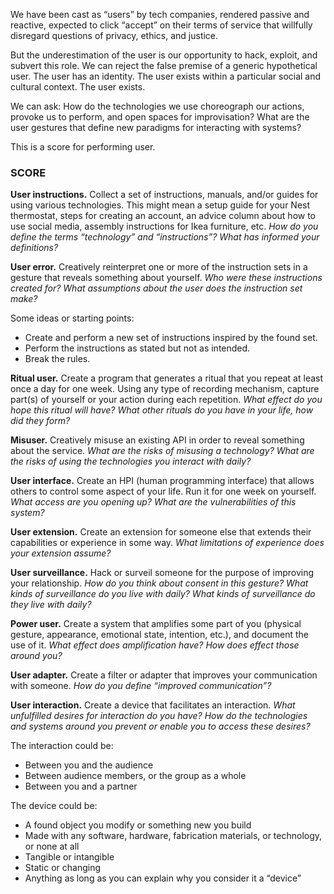 We have been cast as “users” by tech companies, rendered passive and reactive, expected to click “accept” on their terms of service that willfully disregard questions of privacy, ethics, and justice. 

But the underestimation of the user is our opportunity to hack, exploit, and subvert this role. We can reject the false premise of a generic hypothetical user. The user has an identity. The user exists within a particular social and cultural context. The user exists.

We can ask: How do the technologies we use choreograph our actions, provoke us to perform, and open spaces for improvisation? What are the user gestures that define new paradigms for interacting with systems?

This is a score for performing user.


### SCORE

**User instructions.** Collect a set of instructions, manuals, and/or guides for using various technologies. This might mean a setup guide for your Nest thermostat, steps for creating an account, an advice column about how to use social media, assembly instructions for Ikea furniture, etc. _How do you define the terms “technology” and “instructions”? What has informed your definitions?_


**User error.** Creatively reinterpret one or more of the instruction sets in a gesture that reveals something about yourself. _Who were these instructions created for? What assumptions about the user does the instruction set make?_

  Some ideas or starting points:
  * Create and perform a new set of instructions inspired by the found set.
  * Perform the instructions as stated but not as intended.
  * Break the rules.


**Ritual user.** Create a program that generates a ritual that you repeat at least once a day for one week. Using any type of recording mechanism, capture part(s) of yourself or your action during each repetition. _What effect do you hope this ritual will have? What other rituals do you have in your life, how did they form?_


**Misuser.** Creatively misuse an existing API in order to reveal something about the service. _What are the risks of misusing a technology? What are the risks of using the technologies you interact with daily?_


**User interface.** Create an HPI (human programming interface) that allows others to control some aspect of your life. Run it for one week on yourself. _What access are you opening up? What are the vulnerabilities of this system?_


**User extension.** Create an extension for someone else that extends their capabilities or experience in some way. _What limitations of experience does your extension assume?_


**User surveillance.** Hack or surveil someone for the purpose of improving your relationship. _How do you think about consent in this gesture? What kinds of surveillance do you live with daily? What kinds of surveillance do they live with daily?_


**Power user.** Create a system that amplifies some part of you (physical gesture, appearance, emotional state, intention, etc.), and document the use of it. _What effect does amplification have? How does effect those around you?_


**User adapter.** Create a filter or adapter that improves your communication with someone. _How do you define “improved communication”?_


**User interaction.** Create a device that facilitates an interaction. _What unfulfilled desires for interaction do you have? How do the technologies and systems around you prevent or enable you to access these desires?_

  The interaction could be:
  * Between you and the audience
  * Between audience members, or the group as a whole
  * Between you and a partner

  The device could be:
  * A found object you modify or something new you build
  * Made with any software, hardware, fabrication materials, or technology, or none at all
  * Tangible or intangible
  * Static or changing
  * Anything as long as you can explain why you consider it a “device”



